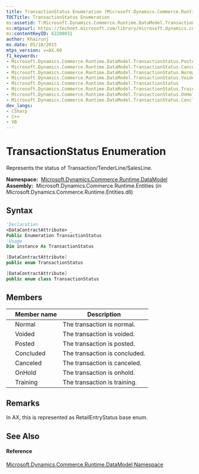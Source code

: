 ```yaml
---
title: TransactionStatus Enumeration (Microsoft.Dynamics.Commerce.Runtime.DataModel)
TOCTitle: TransactionStatus Enumeration
ms:assetid: T:Microsoft.Dynamics.Commerce.Runtime.DataModel.TransactionStatus
ms:mtpsurl: https://technet.microsoft.com/library/microsoft.dynamics.commerce.runtime.datamodel.transactionstatus(v=AX.60)
ms:contentKeyID: 62208031
author: Khairunj
ms.date: 05/18/2015
mtps_version: v=AX.60
f1_keywords:
- Microsoft.Dynamics.Commerce.Runtime.DataModel.TransactionStatus.Posted
- Microsoft.Dynamics.Commerce.Runtime.DataModel.TransactionStatus.Canceled
- Microsoft.Dynamics.Commerce.Runtime.DataModel.TransactionStatus.Normal
- Microsoft.Dynamics.Commerce.Runtime.DataModel.TransactionStatus.Voided
- Microsoft.Dynamics.Commerce.Runtime.DataModel.TransactionStatus
- Microsoft.Dynamics.Commerce.Runtime.DataModel.TransactionStatus.Training
- Microsoft.Dynamics.Commerce.Runtime.DataModel.TransactionStatus.OnHold
- Microsoft.Dynamics.Commerce.Runtime.DataModel.TransactionStatus.Concluded
dev_langs:
- CSharp
- C++
- VB
---
```


# TransactionStatus Enumeration

Represents the status of Transaction/TenderLine/SalesLine.

**Namespace:**  [Microsoft.Dynamics.Commerce.Runtime.DataModel](microsoft-dynamics-commerce-runtime-datamodel-namespace.md)  
**Assembly:**  Microsoft.Dynamics.Commerce.Runtime.Entities (in Microsoft.Dynamics.Commerce.Runtime.Entities.dll)

## Syntax

``` vb
'Declaration
<DataContractAttribute> _
Public Enumeration TransactionStatus
'Usage
Dim instance As TransactionStatus
```

``` csharp
[DataContractAttribute]
public enum TransactionStatus
```

``` c++
[DataContractAttribute]
public enum class TransactionStatus
```

## Members

<table>
<thead>
<tr class="header">
<th></th>
<th>Member name</th>
<th>Description</th>
</tr>
</thead>
<tbody>
<tr class="odd">
<td></td>
<td>Normal</td>
<td>The transaction is normal.</td>
</tr>
<tr class="even">
<td></td>
<td>Voided</td>
<td>The transaction is voided.</td>
</tr>
<tr class="odd">
<td></td>
<td>Posted</td>
<td>The transaction is posted.</td>
</tr>
<tr class="even">
<td></td>
<td>Concluded</td>
<td>The transaction is concluded.</td>
</tr>
<tr class="odd">
<td></td>
<td>Canceled</td>
<td>The transaction is canceled.</td>
</tr>
<tr class="even">
<td></td>
<td>OnHold</td>
<td>The transaction is onhold.</td>
</tr>
<tr class="odd">
<td></td>
<td>Training</td>
<td>The transaction is training.</td>
</tr>
</tbody>
</table>


## Remarks

In AX, this is represented as RetailEntryStatus base enum.

## See Also

#### Reference

[Microsoft.Dynamics.Commerce.Runtime.DataModel Namespace](microsoft-dynamics-commerce-runtime-datamodel-namespace.md)

